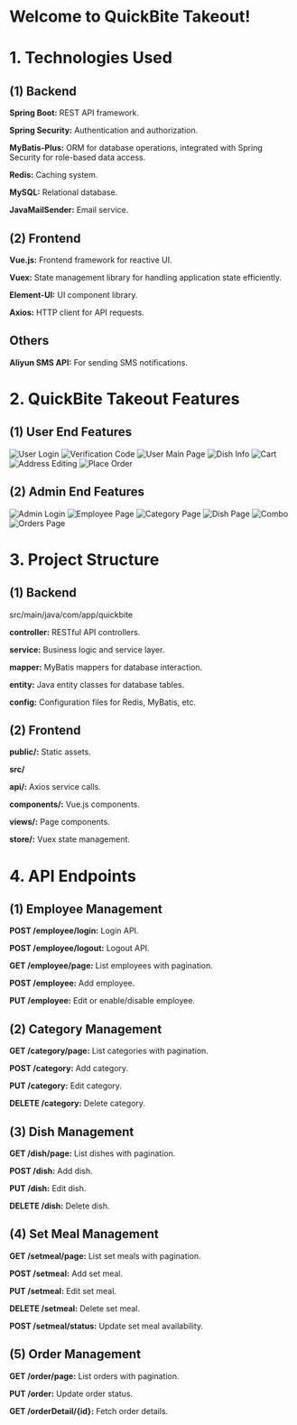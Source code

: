# Welcome to QuickBite Takeout!

# 1. Technologies Used

## (1) Backend

**Spring Boot:** REST API framework.

**Spring Security:** Authentication and authorization.

**MyBatis-Plus:** ORM for database operations, integrated with Spring Security for role-based data access.

**Redis:** Caching system.

**MySQL:** Relational database.

**JavaMailSender:** Email service.

## (2) Frontend

**Vue.js:** Frontend framework for reactive UI.

**Vuex:** State management library for handling application state efficiently.

**Element-UI:** UI component library.

**Axios:** HTTP client for API requests.

## Others

**Aliyun SMS API:** For sending SMS notifications.



# 2. QuickBite Takeout Features 

## (1) User End Features

![User Login](Feature-Images/User_Login.png)
![Verification Code](Feature-Images/Verification_Code.png)
![User Main Page](Feature-Images/User_Main_Page.png)
![Dish Info](Feature-Images/Dish_Info.png)
![Cart](Feature-Images/Cart.png)
![Address Editing](Feature-Images/Address.png)
![Place Order](Feature-Images/Place_Order.png)

## (2) Admin End Features

![Admin Login](Feature-Images/Login.png)
![Employee Page](Feature-Images/Employee_Page.png)
![Category Page](Feature-Images/Category_Page.png)
![Dish Page](Feature-Images/Dish_Page.png)
![Combo](Feature-Images/Combo.png)
![Orders Page](Feature-Images/Orders_Page.png)

# 3. Project Structure

## (1) Backend

src/main/java/com/app/quickbite

**controller:** RESTful API controllers.

**service:** Business logic and service layer.

**mapper:** MyBatis mappers for database interaction.

**entity:** Java entity classes for database tables.

**config:** Configuration files for Redis, MyBatis, etc.

## (2) Frontend

**public/:** Static assets.

**src/**

**api/:** Axios service calls.

**components/:** Vue.js components.

**views/:** Page components.

**store/:** Vuex state management.

# 4. API Endpoints

## (1) Employee Management

**POST /employee/login:** Login API.

**POST /employee/logout:** Logout API.

**GET /employee/page:** List employees with pagination.

**POST /employee:** Add employee.

**PUT /employee:** Edit or enable/disable employee.

## (2) Category Management

**GET /category/page:** List categories with pagination.

**POST /category:** Add category.

**PUT /category:** Edit category.

**DELETE /category:** Delete category.

## (3) Dish Management

**GET /dish/page:** List dishes with pagination.

**POST /dish:** Add dish.

**PUT /dish:** Edit dish.

**DELETE /dish:** Delete dish.

## (4) Set Meal Management

**GET /setmeal/page:** List set meals with pagination.

**POST /setmeal:** Add set meal.

**PUT /setmeal:** Edit set meal.

**DELETE /setmeal:** Delete set meal.

**POST /setmeal/status:** Update set meal availability.

## (5) Order Management

**GET /order/page:** List orders with pagination.

**PUT /order:** Update order status.

**GET /orderDetail/{id}:** Fetch order details.

